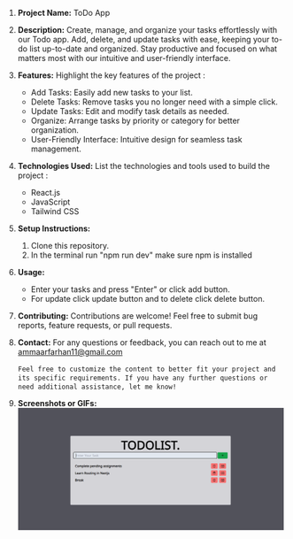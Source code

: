 1. **Project Name:**
   ToDo App

2. **Description:**
   Create, manage, and organize your tasks effortlessly with our Todo app. Add, delete, and update tasks with ease, keeping your to-do 
   list up-to-date and organized. Stay productive and focused on what matters most with our intuitive and user-friendly interface.

3. **Features:**
   Highlight the key features of the project :
   - Add Tasks: Easily add new tasks to your list.
   - Delete Tasks: Remove tasks you no longer need with a simple click.
   - Update Tasks: Edit and modify task details as needed.
   - Organize: Arrange tasks by priority or category for better organization.
   - User-Friendly Interface: Intuitive design for seamless task management.

4. **Technologies Used:**
   List the technologies and tools used to build the project :
   - React.js
   - JavaScript
   - Tailwind CSS
    
5. **Setup Instructions:**
   1. Clone this repository.
   2. In the terminal run "npm run dev" make sure npm is installed


6. **Usage:**
   - Enter your tasks and press "Enter" or click add button.
   - For update click update button and to delete click delete button.
     
7. **Contributing:**
    Contributions are welcome! Feel free to submit bug reports, feature requests, or pull requests.
   


8. **Contact:**
    For any questions or feedback, you can reach out to me at ammaarfarhan11@gmail.com
    ```
    Feel free to customize the content to better fit your project and its specific requirements. If you have any further questions or need additional assistance, let me know!

9. **Screenshots or GIFs:**
    ![ToDo ScreenShots](todoapp.png)

   
